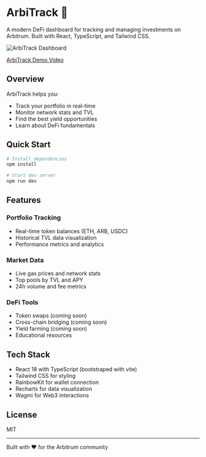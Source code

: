 # ArbiTrack 🚀

A modern DeFi dashboard for tracking and managing investments on Arbitrum. Built with React, TypeScript, and Tailwind CSS.

![ArbiTrack Dashboard](https://images.unsplash.com/photo-1642790106117-e829e14a795f?auto=format&fit=crop&q=80&w=2000&h=600)

[ArbiTrack Demo Video](https://github.com/user-attachments/assets/e5e079f2-33aa-4d26-9e54-034f41c0ec0d)

## Overview

ArbiTrack helps you:

- Track your portfolio in real-time
- Monitor network stats and TVL
- Find the best yield opportunities
- Learn about DeFi fundamentals

## Quick Start

```bash
# Install dependencies
npm install

# Start dev server
npm run dev
```

## Features

### Portfolio Tracking

- Real-time token balances (ETH, ARB, USDC)
- Historical TVL data visualization
- Performance metrics and analytics

### Market Data

- Live gas prices and network stats
- Top pools by TVL and APY
- 24h volume and fee metrics

### DeFi Tools

- Token swaps (coming soon)
- Cross-chain bridging (coming soon)
- Yield farming (coming soon)
- Educational resources

## Tech Stack

- React 18 with TypeScript (bootstraped with vite)
- Tailwind CSS for styling
- RainbowKit for wallet connection
- Recharts for data visualization
- Wagmi for Web3 interactions

## License

MIT

---

Built with ❤️ for the Arbitrum community
